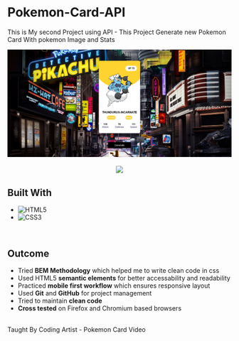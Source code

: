 # Pokemon-Card-API

This is My second Project using API - This Project Generate new Pokemon Card With pokemon Image and Stats

<div align='center'>
<img src="Screenshots/Screenshot 2023-10-27 at 19-24-08 Document.png">
</div>
<br>
<div align='center'>
<img src="results-summary-component-main/Screenshot 2.png">
</div>

## **Built With**

- ![HTML5](https://img.shields.io/badge/html5-%23E34F26.svg?style=for-the-badge&logo=html5&logoColor=white)   
- ![CSS3](https://img.shields.io/badge/css3-%231572B6.svg?style=for-the-badge&logo=css3&logoColor=white)   


<br>

## **Outcome**

* Tried **BEM Methodology** which helped me to write clean code in css
* Used HTML5 **semantic elements** for better accessability and readability
* Practiced **mobile first workflow** which ensures responsive layout
* Used **Git** and **GitHub** for project management
* Tried to maintain **clean code**
* **Cross tested** on Firefox and Chromium based browsers

<br>
Taught By Coding Artist - Pokemon Card Video
